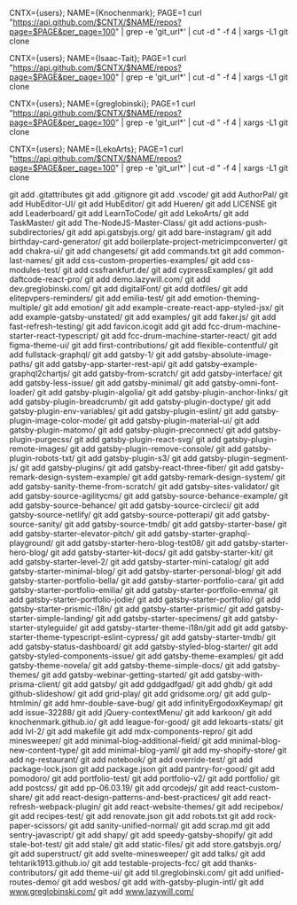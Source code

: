 CNTX={users}; NAME={Knochenmark}; PAGE=1
curl "https://api.github.com/$CNTX/$NAME/repos?page=$PAGE&per_page=100" |
  grep -e 'git_url*' |
  cut -d \" -f 4 |
  xargs -L1 git clone





CNTX={users}; NAME={Isaac-Tait}; PAGE=1
curl "https://api.github.com/$CNTX/$NAME/repos?page=$PAGE&per_page=100" |
  grep -e 'git_url*' |
  cut -d \" -f 4 |
  xargs -L1 git clone





CNTX={users}; NAME={greglobinski}; PAGE=1
curl "https://api.github.com/$CNTX/$NAME/repos?page=$PAGE&per_page=100" |
  grep -e 'git_url*' |
  cut -d \" -f 4 |
  xargs -L1 git clone






CNTX={users}; NAME={LekoArts}; PAGE=1
curl "https://api.github.com/$CNTX/$NAME/repos?page=$PAGE&per_page=100" |
  grep -e 'git_url*' |
  cut -d \" -f 4 |
  xargs -L1 git clone





git add .gitattributes
git add        .gitignore
git add        .vscode/
git add        AuthorPal/
git add        HubEditor-UI/
git add        HubEditor/
git add        Hueren/
git add        LICENSE
git add        Leaderboard/
git add        LearnToCode/
git add        LekoArts/
git add        TaskMaster/
git add        The-NodeJS-Master-Class/
git add        actions-push-subdirectories/
git add        api.gatsbyjs.org/
git add        bare-instagram/
git add        birthday-card-generator/
git add        boilerplate-project-metricimpconverter/
git add        chakra-ui/
git add        changesets/
git add        commands.txt
git add        common-last-names/
git add        css-custom-properties-examples/
git add        css-modules-test/
git add        cssfrankfurt.de/
git add        cypressExamples/
git add        daftcode-react-pro/
git add        demo.lazywill.com/
git add        dev.greglobinski.com/
git add        digitalFont/
git add        dotfiles/
git add        elitepvpers-reminders/
git add        emilia-test/
git add        emotion-theming-multiple/
git add        emotion/
git add        example-create-react-app-styled-jsx/
git add        example-gatsby-unstated/
git add        examples/
git add        faker.js/
git add        fast-refresh-testing/
git add        favicon.icogit add
git add        fcc-drum-machine-starter-react-typescript/
git add        fcc-drum-machine-starter-react/
git add        figma-theme-ui/
git add        first-contributions/
git add        flexible-contentful/
git add        fullstack-graphql/
git add        gatsby-1/
git add        gatsby-absolute-image-paths/
git add        gatsby-app-starter-rest-api/
git add        gatsby-example-graphql2chartjs/
git add        gatsby-from-scratch/
git add        gatsby-interface/
git add        gatsby-less-issue/
git add        gatsby-minimal/
git add        gatsby-omni-font-loader/
git add        gatsby-plugin-algolia/
git add        gatsby-plugin-anchor-links/
git add        gatsby-plugin-breadcrumb/
git add        gatsby-plugin-doctype/
git add        gatsby-plugin-env-variables/
git add        gatsby-plugin-eslint/
git add        gatsby-plugin-image-color-mode/
git add        gatsby-plugin-material-ui/
git add        gatsby-plugin-matomo/
git add        gatsby-plugin-preconnect/
git add        gatsby-plugin-purgecss/
git add        gatsby-plugin-react-svg/
git add        gatsby-plugin-remote-images/
git add        gatsby-plugin-remove-console/
git add        gatsby-plugin-robots-txt/
git add        gatsby-plugin-s3/
git add        gatsby-plugin-segment-js/
git add        gatsby-plugins/
git add        gatsby-react-three-fiber/
git add        gatsby-remark-design-system-example/
git add        gatsby-remark-design-system/
git add        gatsby-sanity-theme-from-scratch/
git add        gatsby-sites-validator/
git add        gatsby-source-agilitycms/
git add        gatsby-source-behance-example/
git add        gatsby-source-behance/
git add        gatsby-source-circleci/
git add        gatsby-source-netlify/
git add        gatsby-source-potterapi/
git add        gatsby-source-sanity/
git add        gatsby-source-tmdb/
git add        gatsby-starter-base/
git add        gatsby-starter-elevator-pitch/
git add        gatsby-starter-graphql-playground/
git add        gatsby-starter-hero-blog-test08/
git add        gatsby-starter-hero-blog/
git add        gatsby-starter-kit-docs/
git add        gatsby-starter-kit/
git add        gatsby-starter-level-2/
git add        gatsby-starter-mini-catalog/
git add        gatsby-starter-minimal-blog/
git add        gatsby-starter-personal-blog/
git add        gatsby-starter-portfolio-bella/
git add        gatsby-starter-portfolio-cara/
git add        gatsby-starter-portfolio-emilia/
git add        gatsby-starter-portfolio-emma/
git add        gatsby-starter-portfolio-jodie/
git add        gatsby-starter-portfolio/
git add        gatsby-starter-prismic-i18n/
git add        gatsby-starter-prismic/
git add        gatsby-starter-simple-landing/
git add        gatsby-starter-specimens/
git add        gatsby-starter-styleguide/
git add        gatsby-starter-theme-i18n/git add
git add        gatsby-starter-theme-typescript-eslint-cypress/
git add        gatsby-starter-tmdb/
git add        gatsby-status-dashboard/
git add        gatsby-styled-blog-starter/
git add        gatsby-styled-components-issue/
git add        gatsby-theme-examples/
git add        gatsby-theme-novela/
git add        gatsby-theme-simple-docs/
git add        gatsby-themes/
git add        gatsby-webinar-getting-started/
git add        gatsby-with-prisma-client/
git add        gatsby/
git add        gddgadfgad/
git add        ghdb/
git add        github-slideshow/
git add        grid-play/
git add        gridsome.org/
git add        gulp-htmlmin/
git add        hmr-double-save-bug/
git add        infinityErgodoxKeymap/
git add        issue-32288/
git add        jQuery-contextMenu/
git add        karkoon/
git add        knochenmark.github.io/
git add        league-for-good/
git add        lekoarts-stats/
git add        lvl-2/
git add        makefile
git add        mdx-components-repro/
git add        minesweeper/
git add        minimal-blog-additional-field/
git add        minimal-blog-new-content-type/
git add        minimal-blog-yaml/
git add        my-shopify-store/
git add        ng-restaurant/
git add        notebook/
git add        override-test/
git add        package-lock.json
git add        package.json
git add        pantry-for-good/
git add        pomodoro/
git add        portfolio-test/
git add        portfolio-v2/
git add        portfolio/
git add        postcss/
git add        pp-06.03.19/
git add        qrcodejs/
git add        react-custom-share/
git add        react-design-patterns-and-best-practices/
git add        react-refresh-webpack-plugin/
git add        react-website-themes/
git add        recipebox/
git add        recipes-test/
git add        renovate.json
git add        robots.txt
git add        rock-paper-scissors/
git add        sanity-unified-normal/
git add        scrap.md
git add        sentry-javascript/
git add        shapy/
git add        speedy-gatsby-shopify/
git add        stale-bot-test/
git add        stale/
git add        static-files/
git add        store.gatsbyjs.org/
git add        superstruct/
git add        svelte-minesweeper/
git add        talks/
git add        tehtarik1913.github.io/
git add        testable-projects-fcc/
git add        thanks-contributors/
git add        theme-ui/
git add        til.greglobinski.com/
git add        unified-routes-demo/
git add        wesbos/
git add        with-gatsby-plugin-intl/
git add        www.greglobinski.com/
git add        www.lazywill.com/
